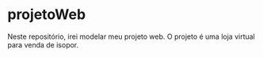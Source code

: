 # projetoWeb
Neste repositório, irei modelar meu projeto web. O projeto é uma loja virtual para venda de isopor. 
